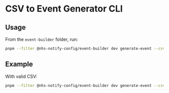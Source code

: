 # CSV to Event Generator CLI

## Usage

From the `event-builder` folder, run:

```bash
pnpm --filter @nhs-notify-config/event-builder dev generate-event --csv-file <<path to file>>
```

## Example

With valid CSV:

```bash
pnpm --filter @nhs-notify-config/event-builder dev generate-event --csv-file ../inputs/sample.csv
```

